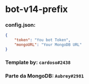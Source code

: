 # bot-v14-prefix

### config.json:
```json
{
    "token": "You bot Token",
    "mongoURL": "Your MongoDB URL"
}
```
### Template by: `cardoso#2438`
### Parte da MongoDB: `Aubrey#2981`
